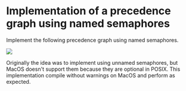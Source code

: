 # Implementation of a precedence graph using named semaphores

Implement the following precedence graph using named semaphores.

![](https://github.com/geanceretta/semaphores_precedence_graph/blob/master/graph.png)

Originally the idea was to implement using unnamed semaphores, but MacOS doesn't support them because they are optional in POSIX. This implementation compile without warnings on MacOS and perform as expected.
